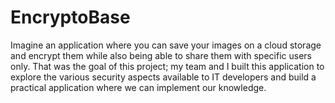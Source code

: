 # EncryptoBase

Imagine an application where you can save your images on a cloud storage and encrypt them while also being able to share them with specific users only. That was the goal of this project; my team and I built this application to explore the various security aspects available to IT developers and build a practical application where we can implement our knowledge.
